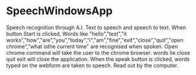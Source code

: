 # SpeechWindowsApp
Speech recognition through A.I. Text to speech and speech to text. When button Start is clicked, Words like "hello","test","it works","how","are","you","today","i","am","fine","exit","close","quit","open chrome","what isthe current time" are recognised when spoken. Open chrome command will take the user to the chrome browser. words lie close quit exit will close the application. When the speak button is clicked, words typed on the webform are taken to speech. Read out by the computer.
